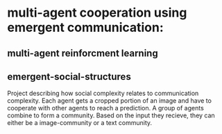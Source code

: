 # multi-agent cooperation using emergent communication: 

## multi-agent reinforcment learning
## emergent-social-structures

Project describing how social complexity relates to communication complexity. Each agent gets a cropped portion of an image and have to cooperate with other agents to reach a prediction. A group of agents combine to form a community. Based on the input they recieve, they can either be a image-community or a text community.

